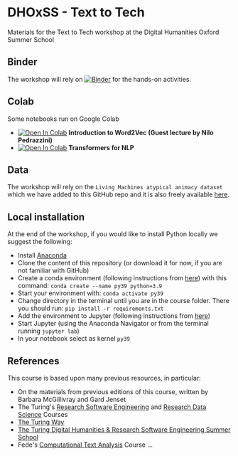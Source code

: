 # DHOxSS - Text to Tech
Materials for the Text to Tech workshop at the Digital Humanities Oxford Summer School

## Binder

The workshop will rely on [![Binder](https://mybinder.org/badge_logo.svg)](https://mybinder.org/v2/gh/Living-with-machines/dhoxss-text2tech/dev) for the hands-on activities.

## Colab

Some notebooks run on Google Colab

- [![Open In Colab](https://colab.research.google.com/assets/colab-badge.svg)](https://colab.research.google.com/github/Living-with-machines/dhoxss-text2tech/blob/dev/Sessions/4e-word2vec.ipynb) **Introduction to Word2Vec (Guest lecture by Nilo Pedrazzini)**
- [![Open In Colab](https://colab.research.google.com/assets/colab-badge.svg)](https://colab.research.google.com/github/Living-with-machines/dhoxss-text2tech/blob/dev/Sessions/5b-Transformers-for-NLP.ipynb) **Transformers for NLP**


## Data

The workshop will rely on the  `Living Machines atypical animacy dataset` which we have added to this GitHub repo and it is also freely available [here](https://bl.iro.bl.uk/concern/datasets/323177af-6081-4e93-8aaf-7932ca4a390a?locale=en).

## Local installation

At the end of the workshop, if you would like to install Python locally we suggest the following:

- Install [Anaconda](https://www.anaconda.com/)
- Clone the content of this repository (or download it for now, if you are not familiar with GitHub)
- Create a conda environment (following instructions from [here](https://docs.conda.io/projects/conda/en/latest/user-guide/getting-started.html)) with this command: `conda create --name py39 python=3.9`
- Start your environment with: `conda activate py39`
- Change directory in the terminal until you are in the course folder. There you should run: `pip install -r requirements.txt`
- Add the environment to Jupyter (following instructions from [here](https://towardsdatascience.com/get-your-conda-environment-to-show-in-jupyter-notebooks-the-easy-way-17010b76e874))
- Start Jupyter (using the Anaconda Navigator or from the terminal running `jupyter lab`)
- In your notebook select as kernel `py39`


## References

This course is based upon many previous resources, in particular:

- On the materials from previous editions of this course, written by Barbara McGillivray and Gard Jenset 
- The Turing's [Research Software Engineering](https://alan-turing-institute.github.io/rse-course/html/index.html) and [Research Data Science](https://alan-turing-institute.github.io/rds-course/index.html) Courses
- [The Turing Way](https://the-turing-way.netlify.app/welcome)
- [The Turing Digital Humanities & Research Software Engineering Summer School](https://github.com/alan-turing-institute/DH-RSE-Summer-School)
- Fede's [Computational Text Analysis](https://federiconannidotcom.wordpress.com/computational-text-analysis/) Course
...
